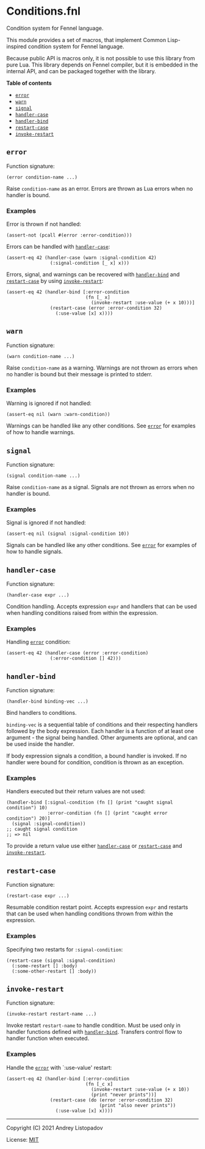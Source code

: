 # Conditions.fnl
Condition system for Fennel language.

This module provides a set of macros, that implement Common
Lisp-inspired condition system for Fennel language.

Because public API is macros only, it is not possible to use this
library from pure Lua. This library depends on Fennel compiler, but it
is embedded in the internal API, and can be packaged together with the
library.

**Table of contents**

- [`error`](#error)
- [`warn`](#warn)
- [`signal`](#signal)
- [`handler-case`](#handler-case)
- [`handler-bind`](#handler-bind)
- [`restart-case`](#restart-case)
- [`invoke-restart`](#invoke-restart)

## `error`
Function signature:

```
(error condition-name ...)
```

Raise `condition-name` as an error.
Errors are thrown as Lua errors when no handler is bound.

### Examples
Error is thrown if not handled:

``` fennel
(assert-not (pcall #(error :error-condition)))
```

Errors can be handled with [`handler-case`](#handler-case):

``` fennel
(assert-eq 42 (handler-case (warn :signal-condition 42)
                (:signal-condition [_ x] x)))
```

Errors, signal, and warnings can be recovered with [`handler-bind`](#handler-bind) and
[`restart-case`](#restart-case) by using [`invoke-restart`](#invoke-restart):

``` fennel
(assert-eq 42 (handler-bind [:error-condition
                             (fn [_ x]
                               (invoke-restart :use-value (+ x 10)))]
                (restart-case (error :error-condition 32)
                  (:use-value [x] x))))
```

## `warn`
Function signature:

```
(warn condition-name ...)
```

Raise `condition-name` as a warning.
Warnings are not thrown as errors when no handler is bound but their
message is printed to stderr.

### Examples
Warning is ignored if not handled:

``` fennel
(assert-eq nil (warn :warn-condition))
```

Warnings can be handled like any other conditions.
See [`error`](#error) for examples of how to handle warnings.

## `signal`
Function signature:

```
(signal condition-name ...)
```

Raise `condition-name` as a signal.
Signals are not thrown as errors when no handler is bound.

### Examples
Signal is ignored if not handled:

``` fennel
(assert-eq nil (signal :signal-condition 10))
```

Signals can be handled like any other conditions.
See [`error`](#error) for examples of how to handle signals.

## `handler-case`
Function signature:

```
(handler-case expr ...)
```

Condition handling.
Accepts expression `expr` and handlers that can be used when handling
conditions raised from within the expression.

### Examples
Handling [`error`](#error) condition:

``` fennel
(assert-eq 42 (handler-case (error :error-condition)
                (:error-condition [] 42)))
```

## `handler-bind`
Function signature:

```
(handler-bind binding-vec ...)
```

Bind handlers to conditions.

`binding-vec` is a sequential table of conditions and their respecting
handlers followed by the body expression.  Each handler is a function
of at least one argument - the signal being handled.  Other arguments
are optional, and can be used inside the handler.

If body expression signals a condition, a bound handler is invoked.
If no handler were bound for condition, condition is thrown as an
exception.

### Examples
Handlers executed but their return values are not used:

``` fennel
(handler-bind [:signal-condition (fn [] (print "caught signal condition") 10)
               :error-condition (fn [] (print "caught error condition") 20)]
  (signal :signal-condition))
;; caught signal condition
;; => nil
```

To provide a return value use either [`handler-case`](#handler-case) or [`restart-case`](#restart-case)
and [`invoke-restart`](#invoke-restart).

## `restart-case`
Function signature:

```
(restart-case expr ...)
```

Resumable condition restart point.
Accepts expression `expr` and restarts that can be used when handling
conditions thrown from within the expression.

### Examples
Specifying two restarts for `:signal-condition`:

``` fennel
(restart-case (signal :signal-condition)
  (:some-restart [] :body)
  (:some-other-restart [] :body))
```

## `invoke-restart`
Function signature:

```
(invoke-restart restart-name ...)
```

Invoke restart `restart-name` to handle condition.
Must be used only in handler functions defined with [`handler-bind`](#handler-bind).
Transfers control flow to handler function when executed.

### Examples
Handle the [`error`](#error) with `:use-value' restart:

``` fennel
(assert-eq 42 (handler-bind [:error-condition
                             (fn [_c x]
                               (invoke-restart :use-value (+ x 10))
                               (print "never prints"))]
                (restart-case (do (error :error-condition 32)
                                  (print "also never prints"))
                  (:use-value [x] x))))
```


---

Copyright (C) 2021 Andrey Listopadov

License: [MIT](https://gitlab.com/andreyorst/fennel-conditions/-/raw/master/LICENSE)


<!-- Generated with Fenneldoc v0.1.5
     https://gitlab.com/andreyorst/fenneldoc -->
